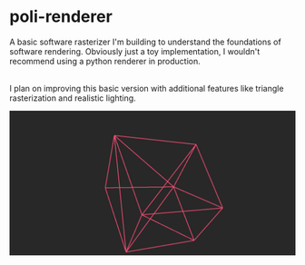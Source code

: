 # poli-renderer
A basic software rasterizer I'm building to understand the foundations of software rendering.
Obviously just a toy implementation, I wouldn't recommend using a python renderer in production.

<br>I plan on improving this basic version with additional features like triangle rasterization and realistic lighting.

!["Renderer output"](demo.png)

